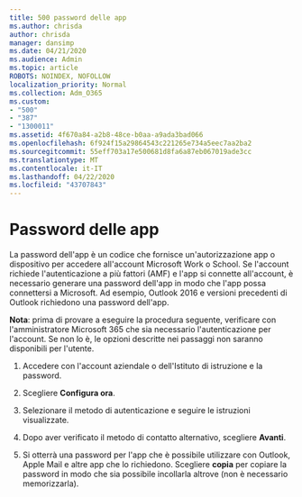 ```yaml
---
title: 500 password delle app
ms.author: chrisda
author: chrisda
manager: dansimp
ms.date: 04/21/2020
ms.audience: Admin
ms.topic: article
ROBOTS: NOINDEX, NOFOLLOW
localization_priority: Normal
ms.collection: Adm_O365
ms.custom:
- "500"
- "387"
- "1300011"
ms.assetid: 4f670a84-a2b8-48ce-b0aa-a9ada3bad066
ms.openlocfilehash: 6f924f15a29864543c221265e734a5eec7aa2ba2
ms.sourcegitcommit: 55eff703a17e500681d8fa6a87eb067019ade3cc
ms.translationtype: MT
ms.contentlocale: it-IT
ms.lasthandoff: 04/22/2020
ms.locfileid: "43707843"
---
```

# <a name="app-passwords"></a>Password delle app

La password dell'app è un codice che fornisce un'autorizzazione app o dispositivo per accedere all'account Microsoft Work o School. Se l'account richiede l'autenticazione a più fattori (AMF) e l'app si connette all'account, è necessario generare una password dell'app in modo che l'app possa connettersi a Microsoft. Ad esempio, Outlook 2016 e versioni precedenti di Outlook richiedono una password dell'app.

 **Nota**: prima di provare a eseguire la procedura seguente, verificare con l'amministratore Microsoft 365 che sia necessario l'autenticazione per l'account. Se non lo è, le opzioni descritte nei passaggi non saranno disponibili per l'utente.

1. Accedere con l'account aziendale o dell'Istituto di istruzione e la password.

2. Scegliere **Configura ora**.

3. Selezionare il metodo di autenticazione e seguire le istruzioni visualizzate.

4. Dopo aver verificato il metodo di contatto alternativo, scegliere **Avanti**.

5. Si otterrà una password per l'app che è possibile utilizzare con Outlook, Apple Mail e altre app che lo richiedono. Scegliere **copia** per copiare la password in modo che sia possibile incollarla altrove (non è necessario memorizzarla).
